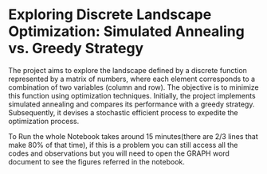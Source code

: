 # Exploring Discrete Landscape Optimization: Simulated Annealing vs. Greedy Strategy

The project aims to explore the landscape defined by a discrete function represented by a matrix of numbers, where each element corresponds to a combination of two variables (column and row). The objective is to minimize this function using optimization techniques. Initially, the project implements simulated annealing and compares its performance with a greedy strategy. Subsequently, it devises a stochastic efficient process to expedite the optimization process.

To Run the whole Notebook takes around 15 minutes(there are 2/3 lines that make 80% of that time), if this is a problem you can still access all the codes and observations but you will need to open the GRAPH word document to see the figures referred in the notebook. 

